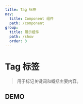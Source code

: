 ```yaml
---
title: Tag 标签
nav:
  title: Component 组件
  path: /component
group:
  title: 展示组件
  path: /show
  order: 3
---
```


# Tag 标签

> 用于标记关键词和概括主要内容。

## DEMO

<code src="./demo/doc.tsx"></code>

<API></API>
